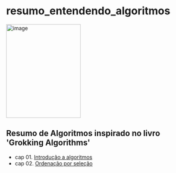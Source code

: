 # resumo_entendendo_algoritmos

<img width="200" height="252" alt="image" src="https://github.com/user-attachments/assets/c0ad2d7a-ba43-46be-ac99-2cc71d70b5ab" />


## Resumo de Algoritmos inspirado no livro 'Grokking Algorithms'
- cap 01. [Introdução a algoritmos](https://github.com/pauloporton/resumo_entendendo_algoritmos/tree/main/cap-01)
- cap 02. [Ordenação por seleção](https://github.com/pauloporton/resumo_entendendo_algoritmos/tree/main/cap-02)
